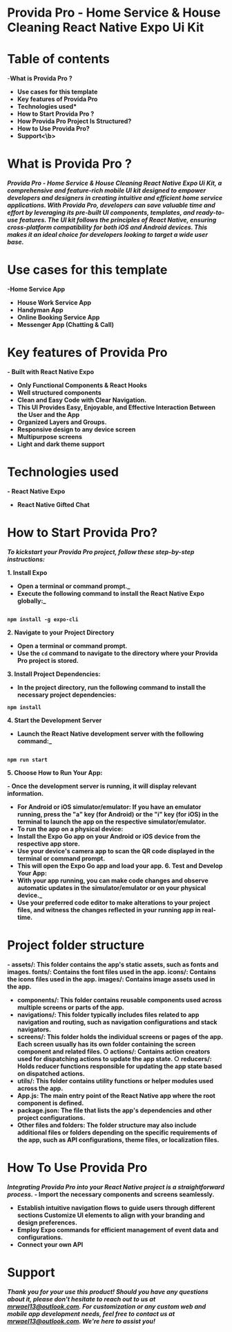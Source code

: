 # Provida Pro - Home Service & House Cleaning React Native Expo Ui Kit


# Table of contents

-<b>What is Provida Pro ?
- Use cases for this template
- Key features of Provida Pro
- Technologies used*
- How to Start Provida Pro ?
- How Provida Pro Project Is Structured?
- How to Use Provida Pro?
- Support<\b>

# What is Provida Pro ?

_Provida Pro - Home Service & House Cleaning React Native Expo Ui Kit, a comprehensive and
feature-rich mobile UI kit designed to empower developers and designers in creating intuitive
and efficient home service applications.
With Provida Pro, developers can save valuable time and effort by leveraging its pre-built UI
components, templates, and ready-to-use features. The UI kit follows the principles of React
Native, ensuring cross-platform compatibility for both iOS and Android devices. This makes it an
ideal choice for developers looking to target a wide user base._

# Use cases for this template

-<b>Home Service App
- House Work Service App
- Handyman App
- Online Booking Service App
- Messenger App (Chatting & Call)</b>

# Key features of Provida Pro 

-<b> Built with React Native Expo
- Only Functional Components & React Hooks
- Well structured components
- Clean and Easy Code with Clear Navigation.
- This UI Provides Easy, Enjoyable, and Effective Interaction Between the User and the
App
- Organized Layers and Groups.
- Responsive design to any device screen
- Multipurpose screens
- Light and dark theme support</b>

# Technologies used

-<b> React Native Expo
- React Native Gifted Chat</b>

# How to Start Provida Pro?

*To kickstart your Provida Pro project, follow these step-by-step instructions:*

__1. Install Expo__

- Open a terminal or command prompt._
- Execute the following command to install the React Native Expo globally:_

```

npm install -g expo-cli

```
__2. Navigate to your Project Directory__

- Open a terminal or command prompt.
- Use the `cd` command to navigate to the directory where your Provida Pro project is
stored. 

__3. Install Project Dependencies:__

- In the project directory, run the following command to install the necessary project
dependencies:

```
npm install

```
__4. Start the Development Server__

- Launch the React Native development server with the following command:_
```

npm run start

```

__5. Choose How to Run Your App:__

-<b> Once the development server is running, it will display relevant information.
- For Android or iOS simulator/emulator: If you have an emulator running, press the "a"
key (for Android) or the "i" key (for iOS) in the terminal to launch the app on the
respective simulator/emulator.
- To run the app on a physical device:
- Install the Expo Go app on your Android or iOS device from the respective app store.
- Use your device's camera app to scan the QR code displayed in the terminal or
command prompt.
- This will open the Expo Go app and load your app.
__6. Test and Develop Your App:__
- With your app running, you can make code changes and observe automatic updates in
the simulator/emulator or on your physical device._
- Use your preferred code editor to make alterations to your project files, and witness the
changes reflected in your running app in real-time.</b>

# Project folder structure

-<b> assets/: This folder contains the app's static assets, such as fonts and images. fonts/:
Contains the font files used in the app. icons/: Contains the icons files used in the app.
images/: Contains image assets used in the app.
- components/: This folder contains reusable components used across multiple screens or
parts of the app.
- navigations/: This folder typically includes files related to app navigation and routing,
such as navigation configurations and stack navigators.
- screens/: This folder holds the individual screens or pages of the app. Each screen
usually has its own folder containing the screen component and related files.
○ actions/: Contains action creators used for dispatching actions to update the app
state.
○ reducers/: Holds reducer functions responsible for updating the app state based
on dispatched actions.
- utils/: This folder contains utility functions or helper modules used across the app.
- App.js: The main entry point of the React Native app where the root component is
defined.
- package.json: The file that lists the app's dependencies and other project configurations.
- Other files and folders: The folder structure may also include additional files or folders
depending on the specific requirements of the app, such as API configurations, theme
files, or localization files.</b>

# How To Use Provida Pro

*Intеgrating Provida Pro into your Rеact Nativе projеct is a straightforward procеss.*
-<b> Import thе necessary componеnts and scrееns sеamlеssly.
- Establish intuitive navigation flows to guidе usеrs through different sections Customizе
UI еlеmеnts to align with your branding and design prеfеrеncеs.
- Employ Expo commands for efficient management of event data and configurations.
- Connect your own API</b>

# Support

_Thank you for your use this product! Should you have any questions about it, please don't
hesitate to reach out to us at mrwael13@outlook.com. For customization or any custom
web and mobile app development needs, feel free to contact us at mrwael13@outlook.com. We're
here to assist you!_
